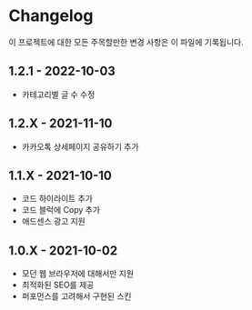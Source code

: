 # Changelog

이 프로젝트에 대한 모든 주목할만한 변경 사항은 이 파일에 기록됩니다.

## 1.2.1 - 2022-10-03

- 카테고리별 글 수 수정

## 1.2.X - 2021-11-10

- 카카오톡 상세페이지 공유하기 추가

## 1.1.X - 2021-10-10

- 코드 하이라이트 추가
- 코드 블럭에 Copy 추가
- 애드센스 광고 지원

## 1.0.X - 2021-10-02

- 모던 웹 브라우저에 대해서만 지원
- 최적화된 SEO를 제공
- 퍼포먼스를 고려해서 구현된 스킨